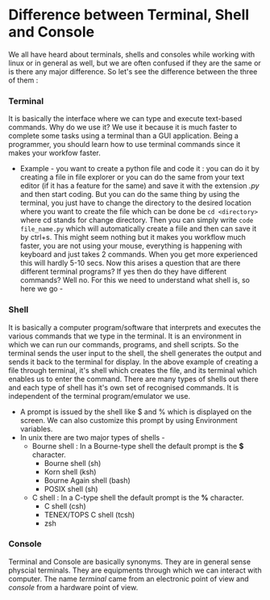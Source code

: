 # Difference between Terminal, Shell and Console
We all have heard about terminals, shells and consoles while working with linux or in general as well, but we are often confused if they are the same or is there any major difference. So let's see the difference between the three of them :
### Terminal
It is basically the interface where we can type and execute text-based commands. Why do we use it? We use it because it is much faster to complete some tasks using a terminal than a GUI application. Being a programmer, you should learn how to use terminal commands since it makes your workfow faster. 
- Example - you want to create a python file and code it : you can do it by creating a file in file explorer or you can do the same from your text editor (if it has a feature for the same) and save it with the extension *.py* and then start coding. 
But you can do the same thing by using the terminal, you just have to change the directory to the desired location where you want to create the file which can be done be `cd <directory>` where cd stands for change directory. Then you can simply write `code file_name.py` which will automatically create a fiile and then can save it by ctrl+s. This might seem nothing but it makes you workflow much faster, you are not using your mouse, everything is happening with keyboard and just takes 2 commands. When you get more experienced this will hardly 5-10 secs. Now this arises a question that are there different terminal programs? If yes then do they have different commands? Well no. For this we need to understand what shell is, so here we go - 

### Shell
It is basically a computer program/software that interprets and executes the various commands that we type in the terminal. It is an environment in which we can run our commands, programs, and shell scripts. So the terminal sends the user input to the shell, the shell generates the output and sends it back to the terminal for display. In the above example of creating a file through terminal, it's shell which creates the file, and its terminal which enables us to enter the command. There are many types of shells out there and each type of shell has it's own set of recognised commands. It is independent of the terminal program/emulator we use.
- A prompt is issued by the shell like $ and %  which is displayed on the screen. We can also customize this prompt by using Environment variables. 
- In unix there are two major types of shells -
	- Bourne shell : In a Bourne-type shell the default prompt is the **$** character.
		- Bourne shell (sh)
		- Korn shell (ksh)
		- Bourne Again shell (bash)
		- POSIX shell (sh)
	- C shell : In a C-type shell the default prompt is the **%** character.
		- C shell (csh)
		- TENEX/TOPS C shell (tcsh)
		- zsh

### Console
Terminal and Console are basically synonyms. They are in general sense physcial terminals. They are equipments through which we can interact with computer. The name *terminal* came from an electronic point of view and *console* from a hardware point of view. 
